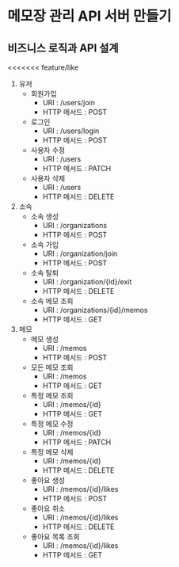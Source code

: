 # 메모장 관리 API 서버 만들기

## 비즈니스 로직과 API 설계
<<<<<<< feature/like

1. 유저
    - 회원가입
        - URI : /users/join
        - HTTP 메서드 : POST
    - 로그인
        - URI : /users/login
        - HTTP 메서드 : POST
    - 사용자 수정
        - URI : /users
        - HTTP 메서드 : PATCH
    - 사용자 삭제
        - URI : /users
        - HTTP 메서드 : DELETE
2. 소속
    - 소속 생성
        - URI : /organizations
        - HTTP 메서드 : POST
    - 소속 가입
        - URI : /organization/join
        - HTTP 메서드 : POST
    - 소속 탈퇴
        - URI : /organization/{id}/exit
        - HTTP 메서드 : DELETE
    - 소속 메모 조회
        - URI : /organizations/{id}/memos
        - HTTP 메서드 : GET
3. 메모
    - 메모 생성
        - URI : /memos
        - HTTP 메서드 : POST
    - 모든 메모 조회
        - URI : /memos
        - HTTP 메서드 : GET
    - 특정 메모 조회
        - URI : /memos/{id}
        - HTTP 메서드 : GET
    - 특정 메모 수정
        - URI : /memos/{id}
        - HTTP 메서드 : PATCH
    - 특정 메모 삭제
        - URI : /memos/{id}
        - HTTP 메서드 : DELETE
    - 좋아요 생성
        - URI : /memos/{id}/likes
        - HTTP 메서드 : POST
    - 좋아요 취소
        - URI : /memos/{id}/likes
        - HTTP 메서드 : DELETE
    - 좋아요 목록 조회
        - URI : /memos/{id}/likes
        - HTTP 메서드 : GET
